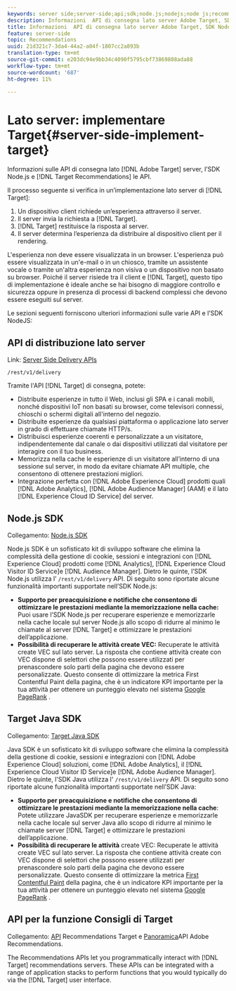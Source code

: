 ```yaml
---
keywords: server side;server-side;api;sdk;node.js;nodejs;node js;recommendations api;api:apis
description: Informazioni  API di consegna lato server Adobe Target, SDK Node.js e API Recommendations Target.
title: Informazioni  API di consegna lato server Adobe Target, SDK Node.js e API Recommendations Target.
feature: server-side
topic: Recommendations
uuid: 21d321c7-3da4-44a2-a04f-1807cc2a893b
translation-type: tm+mt
source-git-commit: e203dc94e9bb34c4090f5795cbf73869808ada88
workflow-type: tm+mt
source-wordcount: '687'
ht-degree: 11%

---
```



# Lato server: implementare Target{#server-side-implement-target}

Informazioni sulle API di consegna lato [!DNL Adobe Target] server, l’SDK Node.js e [!DNL Target Recommendations] le API.

Il processo seguente si verifica in un’implementazione lato server di [!DNL Target]:

1. Un dispositivo client richiede un’esperienza attraverso il server.
1. Il server invia la richiesta a [!DNL Target].
1. [!DNL Target] restituisce la risposta al server.
1. Il server determina l’esperienza da distribuire al dispositivo client per il rendering.

L&#39;esperienza non deve essere visualizzata in un browser. L&#39;esperienza può essere visualizzata in un&#39;e-mail o in un chiosco, tramite un assistente vocale o tramite un&#39;altra esperienza non visiva o un dispositivo non basato su browser. Poiché il server risiede tra il client e [!DNL Target], questo tipo di implementazione è ideale anche se hai bisogno di maggiore controllo e sicurezza oppure in presenza di processi di backend complessi che devono essere eseguiti sul server.

Le sezioni seguenti forniscono ulteriori informazioni sulle varie API e l’SDK NodeJS:

## API di distribuzione lato server

Link: [Server Side Delivery APIs](https://developers.adobetarget.com/api/delivery-api/)

`/rest/v1/delivery`

Tramite l&#39;API [!DNL Target] di consegna, potete:

* Distribuite esperienze in tutto il Web, inclusi gli SPA e i canali mobili, nonché dispositivi IoT non basati su browser, come televisori connessi, chioschi o schermi digitali all&#39;interno del negozio.
* Distribuite esperienze da qualsiasi piattaforma o applicazione lato server in grado di effettuare chiamate HTTP/s.
* Distribuisci esperienze coerenti e personalizzate a un visitatore, indipendentemente dal canale o dai dispositivi utilizzati dal visitatore per interagire con il tuo business.
* Memorizza nella cache le esperienze di un visitatore all’interno di una sessione sul server, in modo da evitare chiamate API multiple, che consentono di ottenere prestazioni migliori.
* Integrazione perfetta con [!DNL Adobe Experience Cloud] prodotti quali [!DNL Adobe Analytics], [!DNL Adobe Audience Manager] (AAM) e il lato [!DNL Experience Cloud ID Service] del server.

## Node.js SDK

Collegamento: [Node.js SDK](https://github.com/adobe/target-nodejs-sdk)

Node.js SDK è un sofisticato kit di sviluppo software che elimina la complessità della gestione di cookie, sessioni e integrazioni con [!DNL Experience Cloud] prodotti come [!DNL Analytics], [!DNL Experience Cloud Visitor ID Service]e [!DNL Audience Manager]. Dietro le quinte, l’SDK Node.js utilizza l’ `/rest/v1/delivery` API. Di seguito sono riportate alcune funzionalità importanti supportate nell’SDK Node.js:

* **Supporto per preacquisizione e notifiche che consentono di ottimizzare le prestazioni mediante la memorizzazione nella cache:** Puoi usare l’SDK Node.js per recuperare esperienze e memorizzarle nella cache locale sul server Node.js allo scopo di ridurre al minimo le chiamate al server [!DNL Target] e ottimizzare le prestazioni dell’applicazione.
* **Possibilità di recuperare le attività create VEC:** Recuperate le attività create VEC sul lato server. La risposta che contiene attività create con VEC dispone di selettori che possono essere utilizzati per prenascondere solo parti della pagina che devono essere personalizzate. Questo consente di ottimizzare la metrica [](https://developers.google.com/web/fundamentals/performance/user-centric-performance-metrics.html)First Contentful Paint della pagina, che è un indicatore KPI importante per la tua attività per ottenere un punteggio elevato nel sistema [Google PageRank](https://en.wikipedia.org/wiki/PageRank) .

## Target Java SDK

Collegamento: [Target Java SDK](https://github.com/adobe/target-java-sdk)

Java SDK è un sofisticato kit di sviluppo software che elimina la complessità della gestione di cookie, sessioni e integrazioni con [!DNL Adobe Experience Cloud] soluzioni, come [!DNL Adobe Analytics], il [!DNL Experience Cloud Visitor ID Service]e [!DNL Adobe Audience Manager]. Dietro le quinte, l&#39;SDK Java utilizza l&#39; `/rest/v1/delivery` API. Di seguito sono riportate alcune funzionalità importanti supportate nell’SDK Java:

* **Supporto per preacquisizione e notifiche che consentono di ottimizzare le prestazioni mediante la memorizzazione nella cache**: Potete utilizzare JavaSDK per recuperare esperienze e memorizzarle nella cache locale sul server Java allo scopo di ridurre al minimo le chiamate server [!DNL Target] e ottimizzare le prestazioni dell’applicazione.
* **Possibilità di recuperare le attività** create VEC: Recuperate le attività create VEC sul lato server. La risposta che contiene attività create con VEC dispone di selettori che possono essere utilizzati per prenascondere solo parti della pagina che devono essere personalizzate. Questo consente di ottimizzare la metrica [First Contentful Paint](https://developers.google.com/web/fundamentals/performance/user-centric-performance-metrics.html) della pagina, che è un indicatore KPI importante per la tua attività per ottenere un punteggio elevato nel sistema [Google PageRank](https://en.wikipedia.org/wiki/PageRank) .

## API per la funzione Consigli di Target

Collegamento: [API](https://developers.adobetarget.com/api/recommendations) Recommendations Target e [Panoramica](https://docs.adobe.com/content/help/en/target-learn/recommendations-api-tutorial/recs-api-overview.html)API Adobe Recommendations.

The Recommendations APIs let you programmatically interact with [!DNL Target] recommendations servers. These APIs can be integrated with a range of application stacks to perform functions that you would typically do via the [!DNL Target] user interface.
